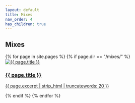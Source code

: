 ```yaml
---
layout: default
title: Mixes
nav_order: 4
has_children: true
---
```


## Mixes

<div class="card-container">
  {% for page in site.pages %}
    {% if page.dir == "/mixes/" %}
      <a href="{{ page.url | relative_url }}" class="card-link">
        <div class="card">
          <img src="{{ page.image }}" alt="{{ page.title }}">
          <div class="card-content">
            <h3>{{ page.title }}</h3>
            <p>{{ page.excerpt | strip_html | truncatewords: 20 }}</p>
          </div>
        </div>
      </a>
    {% endif %}
  {% endfor %}
</div>